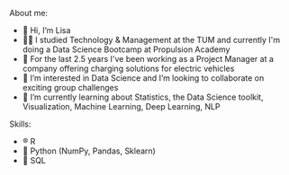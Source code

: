 About me:
- 👋 Hi, I’m Lisa
- 👩‍🎓 I studied Technology & Management at the TUM and currently I'm doing a Data Science Bootcamp at Propulsion Academy
- 🚙 For the last 2.5 years I've been working as a Project Manager at a company offering charging solutions for electric vehicles
- 👀 I’m interested in Data Science and I’m looking to collaborate on exciting group challenges
- 🌱 I’m currently learning about Statistics, the Data Science toolkit, Visualization, Machine Learning, Deep Learning, NLP


Skills:
- ®️ R
- 🐍 Python (NumPy, Pandas, Sklearn)
- 🐘 SQL

<!---
LisaChr/LisaChr is a ✨ special ✨ repository because its `README.md` (this file) appears on your GitHub profile.
You can click the Preview link to take a look at your changes.
--->

